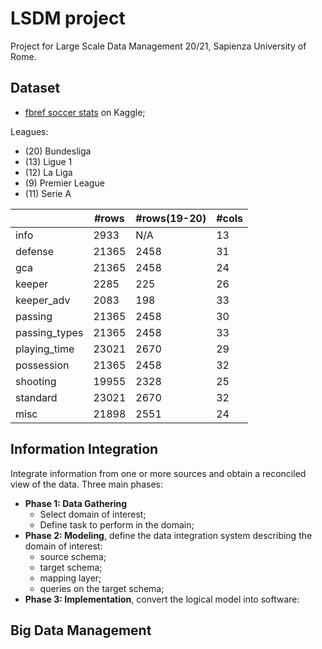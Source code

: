 # LSDM project

Project for Large Scale Data Management 20/21, Sapienza University of Rome. 

## Dataset
- [fbref soccer stats](https://www.kaggle.com/biniyamyohannes/soccer-player-data-from-fbrefcom) on Kaggle;



Leagues:

- (20) Bundesliga
- (13)  Ligue 1
- (12)  La Liga 
- (9) Premier League
- (11) Serie A

|               | #rows | #rows(19-20) | #cols |
| ------------- | ----- | ------------ | ----- |
| info          | 2933  | N/A          | 13    |
| defense       | 21365 | 2458         | 31    |
| gca           | 21365 | 2458         | 24    |
| keeper        | 2285  | 225          | 26    |
| keeper_adv    | 2083  | 198          | 33    |
| passing       | 21365 | 2458         | 30    |
| passing_types | 21365 | 2458         | 33    |
| playing_time  | 23021 | 2670         | 29    |
| possession    | 21365 | 2458         | 32    |
| shooting      | 19955 | 2328         | 25    |
| standard      | 23021 | 2670         | 32    |
| misc          | 21898 | 2551         | 24    | 



## Information Integration

Integrate information from one or more sources and obtain a reconciled view of the data. Three main phases:

- **Phase 1: Data Gathering**
  - Select domain of interest;
  - Define task to perform in the domain;
- **Phase 2: Modeling**, define the data integration system describing the domain of interest:
  - source schema;
  - target schema;
  - mapping layer; 
  - queries on the target schema;
- **Phase 3: Implementation**, convert the logical model into software:





## Big Data Management